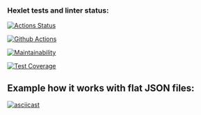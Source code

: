 ### Hexlet tests and linter status:
[![Actions Status](https://github.com/Lorety-VL/frontend-project-46/workflows/hexlet-check/badge.svg)](https://github.com/Lorety-VL/frontend-project-46/actions)

[![Github Actions](https://github.com/Lorety-VL/frontend-project-46/actions/workflows/test-and-lint.yml/badge.svg)](https://github.com/Lorety-VL/frontend-project-46/actions/workflows/test-and-lint.yml)

[![Maintainability](https://api.codeclimate.com/v1/badges/df73844b28e82844d0f1/maintainability)](https://codeclimate.com/github/Lorety-VL/frontend-project-46/maintainability)

[![Test Coverage](https://api.codeclimate.com/v1/badges/df73844b28e82844d0f1/test_coverage)](https://codeclimate.com/github/Lorety-VL/frontend-project-46/test_coverage)

## Example how it works with flat JSON files:

[![asciicast](https://asciinema.org/a/u30RawLtc65gzng7X920pKHUn.svg)](https://asciinema.org/a/u30RawLtc65gzng7X920pKHUn)